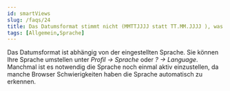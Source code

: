 ```yaml
---
id: smartViews
slug: /faqs/24
title: Das Datumsformat stimmt nicht (MMTTJJJJ statt TT.MM.JJJJ ), was kann ich tun
tags: [Allgemein,Sprache]
---
```

Das Datumsformat ist abhängig von der eingestellten Sprache. Sie können Ihre Sprache umstellen unter *Profil -> Sprache* oder *? -> Language*. Manchmal ist es notwendig die Sprache noch einmal aktiv einzustellen, da manche Browser Schwierigkeiten haben die Sprache automatisch zu erkennen. 